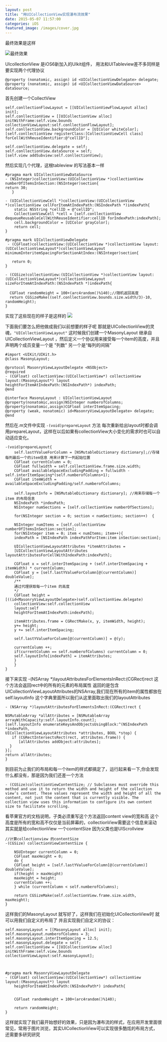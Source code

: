 ```yaml
---
layout: post
title: "用UICollectionView实现瀑布流效果"
date: 2015-05-07 11:57:00
categories: iOS
featured_image: /images/cover.jpg
---
```


最终效果是这样

![最终效果](https://github.com/rhythmcity/rhythmcity.github.io/raw/master/img/waterFlow/Effect.png)


UIcollectionView 是iOS6新加入的UIkit组件，
用法和UITableview差不多同样是要实现两个代理协议

    @property (nonatomic, assign) id <UICollectionViewDelegate> delegate;
    @property (nonatomic, assign) id <UICollectionViewDataSource> dataSource;

首先创建一个CollectView


    self.conllectionFlowLayout = [[UICollectionViewFlowLayout alloc] init];
    self.conllectionView = [[UICollectionView alloc] initWithFrame:self.view.bounds collectionViewLayout:self.conllectionFlowLayout];            
    self.conllectionView.backgroundColor = [UIColor whiteColor];
    [self.conllectionView registerClass:[CollectionViewCell class] forCellWithReuseIdentifier:@"cellID"];

    self.conllectionView.delegate = self;
    self.conllectionView.dataSource = self;
    [self.view addSubview:self.conllectionView];

然后实现几个代理，这根tableview 的写法基本一样



    #pragma mark UICollectionViewDataSource
    - (NSInteger)collectionView:(UICollectionView *)collectionView numberOfItemsInSection:(NSInteger)section{
    return 30;
       }
       
    - (UICollectionViewCell *)collectionView:(UICollectionView *)collectionView cellForItemAtIndexPath:(NSIndexPath *)indexPath{
        static NSString *cellID = @"cellID";
        CollectionViewCell *cell = [self.conllectionView dequeueReusableCellWithReuseIdentifier:cellID forIndexPath:indexPath];
        cell.backgroundColor = [UIColor grayColor];
        return cell;
    }

    #pragma mark UICollectionViewDelegate
     - (CGFloat)collectionView:(UICollectionView *)collectionView layout:(UICollectionViewLayout*)collectionViewLayout             minimumInteritemSpacingForSectionAtIndex:(NSInteger)section{

       return 0;
    }

    - (CGSize)collectionView:(UICollectionView *)collectionView layout:(UICollectionViewLayout*)collectionViewLayout             sizeForItemAtIndexPath:(NSIndexPath *)indexPath{

      CGFloat randomHeight = 100+(arc4random()%140);//随机返回高度
      return CGSizeMake((self.conllectionView.bounds.size.width/3)-10, randomHeight);
    }


实现了这些现在的样子是这样的
![](https://github.com/rhythmcity/rhythmcity.github.io/raw/master/img/waterFlow/nomal.png)

下面我们要怎么把他做成我们以前想要的样子呢 那就是UICollectionView的灵魂，` "UICollectionViewLayout" `
这时候我们创建一个MasonyLayout 继承自UICollectionViewLayout ，然后定义一个协议用来接受每一个item的高度，并且声明两个成员变量一个是 "列数" 另一个是“每列的间隔”



    #import <UIKit/UIKit.h>
    @class MasonyLayout;
    
    @protocol MasonryViewLayoutDelegate <NSObject>
    @required
    - (CGFloat) collectionView:(UICollectionView*) collectionView
    layout:(MasonyLayout*) layout
    heightForItemAtIndexPath:(NSIndexPath*) indexPath;
    @end
    
    @interface MasonyLayout : UICollectionViewLayout
    @property(nonatomic,assign)NSInteger numberofColumns;
    @property(nonatomic,assign)CGFloat interItemSpacing;
    @property (weak, nonatomic) id<MasonryViewLayoutDelegate> delegate;
    @end


然后在.m文件中实现 `-(void)prepareLayout` 方法 每次重新给出layout时都会调用prepareLayout，这样在以后如果有collectionView大小变化的需求时也可以自动适应变化。


    -(void)prepareLayout{
        self.lastYValueForColumn = [NSMutableDictionary dictionary];//存储每列最后一个的item信息 用来计算下一列起始位置
        CGFloat currentColumn = 0;
        CGFloat fullwidth = self.collectionView.frame.size.width;
        CGFloat availableSpaceExcludingPadding = fullwidth - self.interItemSpacing*(self.numberofColumns+1);
        CGFloat itemWidth = availableSpaceExcludingPadding/self.numberofColumns;
        
        self.layoutInfo = [NSMutableDictionary dictionary]; //用来存储每一个item 的布局信息
        NSIndexPath *indexPath;
        NSInteger numSections = [self.collectionView numberOfSections];
        
        for(NSInteger section = 0; section < numSections; section++)  {
        
        NSInteger numItems = [self.collectionView numberOfItemsInSection:section];
        for(NSInteger item = 0; item < numItems; item++){
        indexPath = [NSIndexPath indexPathForItem:item inSection:section];
        
        UICollectionViewLayoutAttributes *itemAttributes =
        [UICollectionViewLayoutAttributes layoutAttributesForCellWithIndexPath:indexPath];
        
        CGFloat x = self.interItemSpacing + (self.interItemSpacing + itemWidth) * currentColumn;
        CGFloat y = [self.lastYValueForColumn[@(currentColumn)] doubleValue];
        /**
        通过代理获取每一个item 的高度
        */
        CGFloat height = [((id<MasonryViewLayoutDelegate>)self.collectionView.delegate)
        collectionView:self.collectionView
        layout:self
        heightForItemAtIndexPath:indexPath];
        
        itemAttributes.frame = CGRectMake(x, y, itemWidth, height);
        y+= height;
        y += self.interItemSpacing;
        
        self.lastYValueForColumn[@(currentColumn)] = @(y);
        
        currentColumn ++;
        if(currentColumn == self.numberofColumns) currentColumn = 0;
        self.layoutInfo[indexPath] = itemAttributes;
        }
        }
    }



接下来实现 -(NSArray *)layoutAttributesForElementsInRect:(CGRect)rect  这个方法会返回rect中的所有的元素的布局属性
返回的是包含UICollectionViewLayoutAttributes的NSArray,我们现在所有的item的属性都放在 self.layoutInfo 这个字典里面所以我们从这里面取出我们的layoutAttributes



    - (NSArray *)layoutAttributesForElementsInRect:(CGRect)rect {
    
    NSMutableArray *allAttributes = [NSMutableArray arrayWithCapacity:self.layoutInfo.count];
    [self.layoutInfo enumerateKeysAndObjectsUsingBlock:^(NSIndexPath *indexPath,
    UICollectionViewLayoutAttributes *attributes, BOOL *stop) {
       if (CGRectIntersectsRect(rect, attributes.frame)) {
          [allAttributes addObject:attributes];
      }
    }];
    return allAttributes;
    }



到目前为止我们的布局和每一个item的样式都搞定了，运行起来看一下,你会发现什么都没有，那是因为我们还差一个方法


    - (CGSize)collectionViewContentSize; // Subclasses must override this method and use it to return the width and height of the collection view’s content. These values represent the width and height of all the content, not just the content that is currently visible. The collection view uses this information to configure its own content size to facilitate scrolling.

看苹果官方的文档说明，子类必须重写这个方法返回content view的宽和高 这个高度是所有的宽和高不仅仅是当前屏幕的，collectionView需要这个信息来滚动 其实就是给collectionView 一个contentSize  因为父类也是UIScrollview


    //计算collectionview 的contentSize
    -(CGSize) collectionViewContentSize {
    
        NSUInteger currentColumn = 0;
        CGFloat maxHeight = 0;
        do {
        CGFloat height = [self.lastYValueForColumn[@(currentColumn)] doubleValue];
        if(height > maxHeight)
        maxHeight = height;
        currentColumn ++;
        } while (currentColumn < self.numberofColumns);
        
        return CGSizeMake(self.collectionView.frame.size.width, maxHeight);
    }


这样我们的MasonyLayout 就写好了，这样我们在初始化UICollectionView时 就可以用我们自定义的布局了 并且实现我们自定义的协议：

 

    self.masonyLayout = [[MasonyLayout alloc] init];
    self.masonyLayout.numberofColumns = 3;
    self.masonyLayout.interItemSpacing = 12.5;
    self.masonyLayout.delegate = self;
    self.conllectionView = [[UICollectionView alloc] initWithFrame:self.view.bounds collectionViewLayout:self.masonyLayout];
    
    
    
    #pragma mark MasonryViewLayoutDelegate
    - (CGFloat) collectionView:(UICollectionView*) collectionView
    layout:(MasonyLayout*) layout
        heightForItemAtIndexPath:(NSIndexPath*) indexPath{
        
        
        CGFloat randomHeight = 100+(arc4random()%140);
        
        return randomHeight;
    }



这样就实现了我们最开始想好的效果，只是因为瀑布流的样式，在应用开发里面很常见，常用于图片浏览，其实UICollectionView可以实现很多酷炫的布局方式，还需要多研究研究









